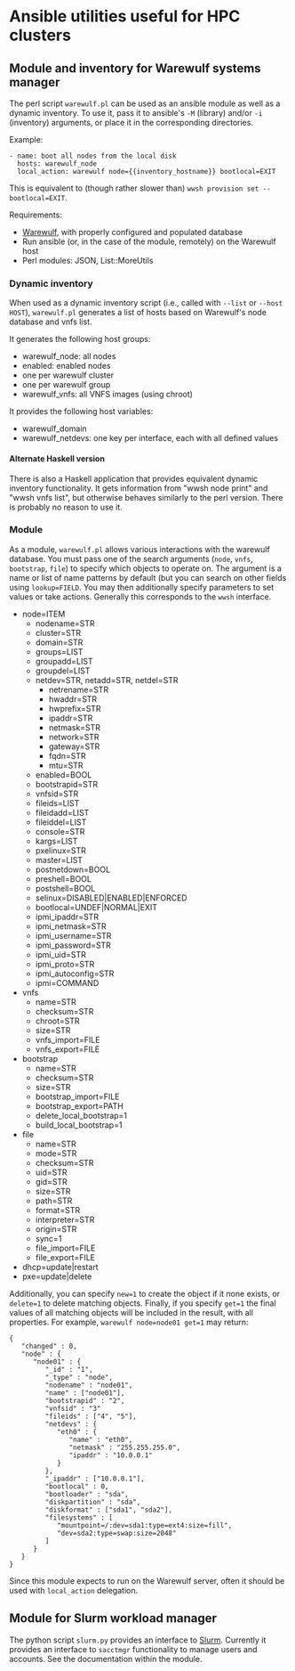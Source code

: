 # Ansible utilities useful for HPC clusters

## Module and inventory for Warewulf systems manager

The perl script `warewulf.pl` can be used as an ansible module as well as a dynamic inventory.
To use it, pass it to ansible's `-M` (library) and/or `-i` (inventory) arguments, or place it in the corresponding directories.

Example:

```
- name: boot all nodes from the local disk
  hosts: warewulf_node
  local_action: warewulf node={{inventory_hostname}} bootlocal=EXIT
```

This is equivalent to (though rather slower than) `wwsh provision set --bootlocal=EXIT`.

Requirements:

* [Warewulf](http://warewulf.lbl.gov/trac), with properly configured and populated database
* Run ansible (or, in the case of the module, remotely) on the Warewulf host
* Perl modules: JSON, List::MoreUtils

### Dynamic inventory

When used as a dynamic inventory script (i.e., called with `--list` or `--host HOST`), `warewulf.pl` generates a list of hosts based on Warewulf's node database and vnfs list.

It generates the following host groups:

* warewulf_node: all nodes
* enabled: enabled nodes
* one per warewulf cluster
* one per warewulf group
* warewulf_vnfs: all VNFS images (using chroot)

It provides the following host variables:

* warewulf_domain
* warewulf_netdevs: one key per interface, each with all defined values

#### Alternate Haskell version

There is also a Haskell application that provides equivalent dynamic inventory functionality.
It gets information from "wwsh node print" and "wwsh vnfs list", but otherwise behaves similarly to the perl version.
There is probably no reason to use it.

### Module

As a module, `warewulf.pl` allows various interactions with the warewulf database.
You must pass one of the search arguments (`node`, `vnfs`, `bootstrap`, `file`) to specify which objects to operate on.
The argument is a name or list of name patterns by default (but you can search on other fields using `lookup=FIELD`.
You may then additionally specify parameters to set values or take actions.
Generally this corresponds to the `wwsh` interface.

* node=ITEM
   * nodename=STR
   * cluster=STR
   * domain=STR
   * groups=LIST
   * groupadd=LIST
   * groupdel=LIST
   * netdev=STR, netadd=STR, netdel=STR
      * netrename=STR
      * hwaddr=STR
      * hwprefix=STR
      * ipaddr=STR
      * netmask=STR
      * network=STR
      * gateway=STR
      * fqdn=STR
      * mtu=STR
   * enabled=BOOL
   * bootstrapid=STR
   * vnfsid=STR
   * fileids=LIST
   * fileidadd=LIST
   * fileiddel=LIST
   * console=STR
   * kargs=LIST
   * pxelinux=STR
   * master=LIST
   * postnetdown=BOOL
   * preshell=BOOL
   * postshell=BOOL
   * selinux=DISABLED|ENABLED|ENFORCED
   * bootlocal=UNDEF|NORMAL|EXIT
   * ipmi_ipaddr=STR
   * ipmi_netmask=STR
   * ipmi_username=STR
   * ipmi_password=STR
   * ipmi_uid=STR
   * ipmi_proto=STR
   * ipmi_autoconfig=STR
   * ipmi=COMMAND
* vnfs
   * name=STR
   * checksum=STR
   * chroot=STR
   * size=STR
   * vnfs_import=FILE
   * vnfs_export=FILE
* bootstrap
   * name=STR
   * checksum=STR
   * size=STR
   * bootstrap_import=FILE
   * bootstrap_export=PATH
   * delete_local_bootstrap=1
   * build_local_bootstrap=1
* file
   * name=STR
   * mode=STR
   * checksum=STR
   * uid=STR
   * gid=STR
   * size=STR
   * path=STR
   * format=STR
   * interpreter=STR
   * origin=STR
   * sync=1
   * file_import=FILE
   * file_export=FILE
* dhcp=update|restart
* pxe=update|delete

Additionally, you can specify `new=1` to create the object if it none exists, or `delete=1` to delete matching objects.
Finally, if you specify `get=1` the final values of all matching objects will be included in the result, with all properties.
For example, `warewulf node=node01 get=1` may return:

```
{
   "changed" : 0,
   "node" : {
      "node01" : {
         "_id" : "1",
         "_type" : "node",
         "nodename" : "node01",
         "name" : ["node01"],
         "bootstrapid" : "2",
         "vnfsid" : "3"
         "fileids" : ["4", "5"],
         "netdevs" : {
            "eth0" : {
               "name" : "eth0",
               "netmask" : "255.255.255.0",
               "ipaddr" : "10.0.0.1"
            }
         },
         "_ipaddr" : ["10.0.0.1"],
         "bootlocal" : 0,
         "bootloader" : "sda",
         "diskpartition" : "sda",
         "diskformat" : ["sda1", "sda2"],
         "filesystems" : [
            "mountpoint=/:dev=sda1:type=ext4:size=fill",
            "dev=sda2:type=swap:size=2048"
         ]
      }
   }
}
```

Since this module expects to run on the Warewulf server, often it should be used with `local_action` delegation.

## Module for Slurm workload manager

The python script `slurm.py` provides an interface to [Slurm](https://slurm.schedmd.com/).
Currently it provides an interface to `sacctmgr` functionality to manage users and accounts.
See the documentation within the module.

